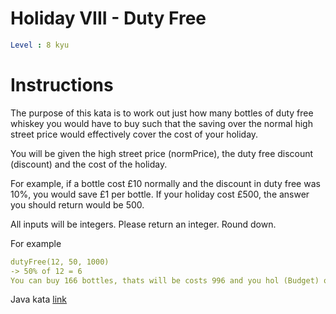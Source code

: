 # Holiday VIII - Duty Free

```yaml
Level : 8 kyu
```

# Instructions
The purpose of this kata is to work out just how many bottles of duty free whiskey you would have to buy such that the saving over the normal high street price would effectively cover the cost of your holiday.

You will be given the high street price (normPrice), the duty free discount (discount) and the cost of the holiday.

For example, if a bottle cost £10 normally and the discount in duty free was 10%, you would save £1 per bottle. If your holiday cost £500, the answer you should return would be 500.

All inputs will be integers. Please return an integer. Round down.

For example
```yaml
dutyFree(12, 50, 1000)
-> 50% of 12 = 6
You can buy 166 bottles, thats will be costs 996 and you hol (Budget) only 100
```

Java kata [link](https://www.codewars.com/kata/57e92e91b63b6cbac20001e5/train/java)